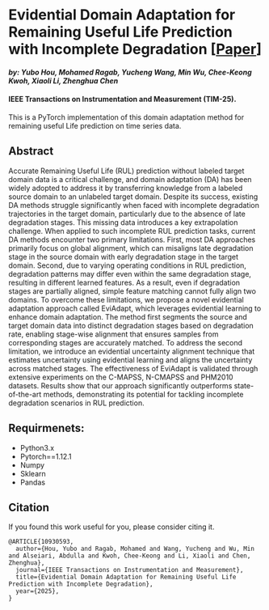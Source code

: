 # Evidential Domain Adaptation for Remaining Useful Life Prediction with Incomplete Degradation [[Paper](https://ieeexplore.ieee.org/document/10930593)]
#### *by: Yubo Hou, Mohamed Ragab, Yucheng Wang, Min Wu, Chee-Keong Kwoh, Xiaoli Li, Zhenghua Chen*
#### IEEE Transactions on Instrumentation and Measurement (TIM-25).

This is a PyTorch implementation of this domain adaptation method for remaining useful Life prediction on time series data.

## Abstract
Accurate Remaining Useful Life (RUL) prediction without labeled target domain data is a critical challenge, and domain adaptation (DA) has been widely adopted to address it by transferring knowledge from a labeled source domain to an unlabeled target domain. Despite its success, existing DA methods struggle significantly when faced with incomplete degradation trajectories in the target domain, particularly due to the absence of late degradation stages. This missing data introduces a key extrapolation challenge. When applied to such incomplete RUL prediction tasks, current DA methods encounter two primary limitations. First, most DA approaches primarily focus on global alignment, which can misaligns late degradation stage in the source domain with early degradation stage in the target domain. Second, due to varying operating conditions in RUL prediction, degradation patterns may differ even within the same degradation stage, resulting in different learned features. As a result, even if degradation stages are partially aligned, simple feature matching cannot fully align two domains. To overcome these limitations, we propose a novel evidential adaptation approach called EviAdapt, which leverages evidential learning to enhance domain adaptation. The method first segments the source and target domain data into distinct degradation stages based on degradation rate, enabling stage-wise alignment that ensures samples from corresponding stages are accurately matched. To address the second limitation, we introduce an evidential uncertainty alignment technique that estimates uncertainty using evidential learning and aligns the uncertainty across matched stages. The effectiveness of EviAdapt is validated through extensive experiments on the C-MAPSS, N-CMAPSS and PHM2010 datasets. Results show that our approach significantly outperforms state-of-the-art methods, demonstrating its potential for tackling incomplete degradation scenarios in RUL prediction.

## Requirmenets:
- Python3.x
- Pytorch==1.12.1
- Numpy
- Sklearn
- Pandas
  
## Citation
If you found this work useful for you, please consider citing it.
```
@ARTICLE{10930593,
  author={Hou, Yubo and Ragab, Mohamed and Wang, Yucheng and Wu, Min and Alseiari, Abdulla and Kwoh, Chee-Keong and Li, Xiaoli and Chen, Zhenghua},
  journal={IEEE Transactions on Instrumentation and Measurement}, 
  title={Evidential Domain Adaptation for Remaining Useful Life Prediction with Incomplete Degradation}, 
  year={2025},
}
```
